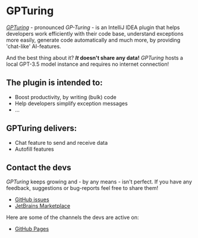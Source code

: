 # GPTuring

[_GPTuring_](https://github.com/ZE-100/GPTuring/) - pronounced _GP-Turing_ - is an IntelliJ IDEA plugin that helps developers work efficiently with
their code base, understand exceptions more easily, generate code automatically and much more, by providing 'chat-like'
AI-features.

And the best thing about it? **_It_ doesn't share any data!** _GPTuring_ hosts a local GPT-3.5 model instance and
requires no internet connection!

## The plugin is intended to:

* Boost productivity, by writing (bulk) code
* Help developers simplify exception messages
* ...

## GPTuring delivers:

* Chat feature to send and receive data
* Autofill features

## Contact the devs

_GPTuring_ keeps growing and - by any means - isn't perfect. 
If you have any feedback, suggestions or bug-reports feel free to share them!

* [GitHub issues](https://github.com/ZE-100/GPTuring/issues)
* [JetBrains Marketplace](https://plugins.jetbrains.com/plugin)

Here are some of the channels the devs are active on:

* [GitHub Pages](https://github.com/ZE-100/GPTuring/)
